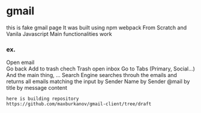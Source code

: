 # gmail
this is fake gmail page
It was built using npm webpack
From Scratch and 
Vanila Javascript
Main functionalities work
### ex.
Open email <br/>
Go back
Add to trash
chech Trash
open inbox
Go to Tabs (Primary, Social...)
And the main thing, 
...
Search Engine searches throuh the emails and returns all emails matching the input 
by Sender Name 
by Sender @mail
by title
by message content

```
here is building repository
https://github.com/maxburkanov/gmail-client/tree/draft
```

